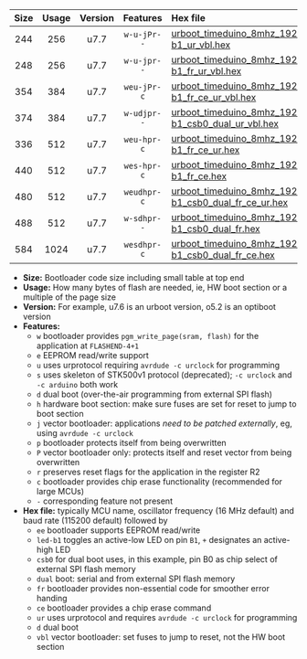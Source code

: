 |Size|Usage|Version|Features|Hex file|
|:-:|:-:|:-:|:-:|:--|
|244|256|u7.7|`w-u-jPr--`|[urboot_timeduino_8mhz_19200bps_led-b1_ur_vbl.hex](https://raw.githubusercontent.com/stefanrueger/urboot.hex/main/boards/timeduino/fcpu_8mhz/19200_bps/urboot_timeduino_8mhz_19200bps_led-b1_ur_vbl.hex)|
|248|256|u7.7|`w-u-jpr--`|[urboot_timeduino_8mhz_19200bps_led-b1_fr_ur_vbl.hex](https://raw.githubusercontent.com/stefanrueger/urboot.hex/main/boards/timeduino/fcpu_8mhz/19200_bps/urboot_timeduino_8mhz_19200bps_led-b1_fr_ur_vbl.hex)|
|354|384|u7.7|`weu-jPr-c`|[urboot_timeduino_8mhz_19200bps_ee_led-b1_fr_ce_ur_vbl.hex](https://raw.githubusercontent.com/stefanrueger/urboot.hex/main/boards/timeduino/fcpu_8mhz/19200_bps/urboot_timeduino_8mhz_19200bps_ee_led-b1_fr_ce_ur_vbl.hex)|
|374|384|u7.7|`w-udjpr--`|[urboot_timeduino_8mhz_19200bps_led-b1_csb0_dual_ur_vbl.hex](https://raw.githubusercontent.com/stefanrueger/urboot.hex/main/boards/timeduino/fcpu_8mhz/19200_bps/urboot_timeduino_8mhz_19200bps_led-b1_csb0_dual_ur_vbl.hex)|
|336|512|u7.7|`weu-hpr-c`|[urboot_timeduino_8mhz_19200bps_ee_led-b1_fr_ce_ur.hex](https://raw.githubusercontent.com/stefanrueger/urboot.hex/main/boards/timeduino/fcpu_8mhz/19200_bps/urboot_timeduino_8mhz_19200bps_ee_led-b1_fr_ce_ur.hex)|
|440|512|u7.7|`wes-hpr-c`|[urboot_timeduino_8mhz_19200bps_ee_led-b1_fr_ce.hex](https://raw.githubusercontent.com/stefanrueger/urboot.hex/main/boards/timeduino/fcpu_8mhz/19200_bps/urboot_timeduino_8mhz_19200bps_ee_led-b1_fr_ce.hex)|
|480|512|u7.7|`weudhpr-c`|[urboot_timeduino_8mhz_19200bps_ee_led-b1_csb0_dual_fr_ce_ur.hex](https://raw.githubusercontent.com/stefanrueger/urboot.hex/main/boards/timeduino/fcpu_8mhz/19200_bps/urboot_timeduino_8mhz_19200bps_ee_led-b1_csb0_dual_fr_ce_ur.hex)|
|488|512|u7.7|`w-sdhpr--`|[urboot_timeduino_8mhz_19200bps_led-b1_csb0_dual_fr.hex](https://raw.githubusercontent.com/stefanrueger/urboot.hex/main/boards/timeduino/fcpu_8mhz/19200_bps/urboot_timeduino_8mhz_19200bps_led-b1_csb0_dual_fr.hex)|
|584|1024|u7.7|`wesdhpr-c`|[urboot_timeduino_8mhz_19200bps_ee_led-b1_csb0_dual_fr_ce.hex](https://raw.githubusercontent.com/stefanrueger/urboot.hex/main/boards/timeduino/fcpu_8mhz/19200_bps/urboot_timeduino_8mhz_19200bps_ee_led-b1_csb0_dual_fr_ce.hex)|

- **Size:** Bootloader code size including small table at top end
- **Usage:** How many bytes of flash are needed, ie, HW boot section or a multiple of the page size
- **Version:** For example, u7.6 is an urboot version, o5.2 is an optiboot version
- **Features:**
  + `w` bootloader provides `pgm_write_page(sram, flash)` for the application at `FLASHEND-4+1`
  + `e` EEPROM read/write support
  + `u` uses urprotocol requiring `avrdude -c urclock` for programming
  + `s` uses skeleton of STK500v1 protocol (deprecated); `-c urclock` and `-c arduino` both work
  + `d` dual boot (over-the-air programming from external SPI flash)
  + `h` hardware boot section: make sure fuses are set for reset to jump to boot section
  + `j` vector bootloader: applications *need to be patched externally*, eg, using `avrdude -c urclock`
  + `p` bootloader protects itself from being overwritten
  + `P` vector bootloader only: protects itself and reset vector from being overwritten
  + `r` preserves reset flags for the application in the register R2
  + `c` bootloader provides chip erase functionality (recommended for large MCUs)
  + `-` corresponding feature not present
- **Hex file:** typically MCU name, oscillator frequency (16 MHz default) and baud rate (115200 default) followed by
  + `ee` bootloader supports EEPROM read/write
  + `led-b1` toggles an active-low LED on pin `B1`, `+` designates an active-high LED
  + `csb0` for dual boot uses, in this example, pin B0 as chip select of external SPI flash memory
  + `dual` boot: serial and from external SPI flash memory
  + `fr` bootloader provides non-essential code for smoother error handing
  + `ce` bootloader provides a chip erase command
  + `ur` uses urprotocol and requires `avrdude -c urclock` for programming
  + `d` dual boot
  + `vbl` vector bootloader: set fuses to jump to reset, not the HW boot section
